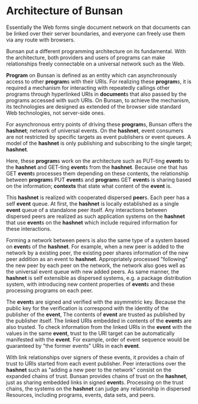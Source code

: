 # Architecture of Bunsan

Essentially the Web forms single document network on that
documents can be linked over their server boundaries,
and everyone can freely use them via any route with browsers.

Bunsan put a different programming architecture on its fundamental.
With the architecture, 
both providers and users of programs can 
make relationships freely connectable 
on a universal network such as the Web.

**Program** on Bunsan is defined as an entity which can asynchronously 
access to other **program**s with their URIs.
For realizing these **program**s, it is required a mechanism for
interacting with repeatedly callings other programs
through hyperlinked URIs in **document**s 
that also passed by the programs accessed with such URIs.
On Bunsan, to achieve the mechanism, 
its technologies are designed as extended of
the browser side standard Web technologies,
not server-side ones.

For asynchronous entry points of driving these **program**s,
Bunsan offers the **hashnet**; network of universal events.
On the **hashnet**, event consumers are not restricted by 
specific targets as event publishers or event queues.
A model of the **hashnet** is only publishing and subscribing to 
the single target; **hashnet**.

Here, these **program**s work on the architecture such as
PUT-ting **event**s to the **hashnet** and GET-ting **event**s from the **hashnet**.
Because one that has GET **event**s processes them depending on these contents,
the relationship between **program**s PUT **event**s 
and **program**s GET **event**s
is sharing based on the information; 
**contexts** that state what content of the **event** is.

This **hashnet** is realized with cooperated dispersed **peer**s.
Each peer has a self **event** queue.
At first, the **hashnet** is locally established 
as a single **event** queue of a standalone peer itself.
Any interactions between dispersed peers 
are realized as such application systems on the **hashnet** that 
use **event**s on the **hashnet**
which include required information for these interactions.

Forming a network between peers 
is also the same type of a system based on **event**s of the **hashnet**.
For example, when a new peer is added to the network by a existing peer, 
the existing peer shares information of the new peer addition 
as an event to **hashnet**.
Appropriately processed "following" the new peer by each peer on the network, 
the network also goes well as the universal event queue with new added peers.
As same manner, the **hashnet** is self extensible as dispersed systems,
e.g. a package distribution system,
with introducing new content properties of **event**s and
these processing programs on each peer.


The **event**s are signed and verified with the asymmetric key.
Because the public key for the verification is correspond with 
the identity of the publisher of the **event**,
The contents of **event** are trusted as published by the publisher itself.
The linked URIs embedded in contents of the **event**s are also trusted.
To check information from the linked URIs in the **event** 
with the values in the same **event**,
trust to the URI target can be automatically manifested with the **event**.
For example, order of event sequence would be guaranteed by 
"the former events" URIs in each **event**.

With link relationships over signers of these events,
it provides a chain of trust to URIs started from each event publisher.
Peer interactions over the **hashnet** 
such as "adding a new peer to the network" 
consist on the expanded chains of trust. 
Bunsan provides chains of trust on the **hashnet**,
just as sharing embedded links in signed **event**s.
Processing on the trust chains,
the systems on the **hashnet** can judge any relationship 
in dispersed Resources, including programs, events, data sets, and peers.


